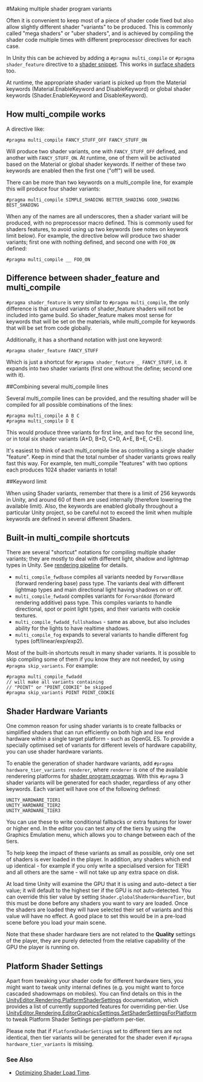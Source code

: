 #Making multiple shader program variants


Often it is convenient to keep most of a piece of shader code fixed but also allow slightly different shader "variants" to be produced. This is commonly called "mega shaders" or "uber shaders", and is achieved by compiling the shader code multiple times with different preprocessor directives for each case.

In Unity this can be achieved by adding a `#pragma multi_compile` or `#pragma shader_feature` directive to a [shader snippet](SL-ShaderPrograms). This works in [surface shaders](SL-SurfaceShaders) too.

At runtime, the appropriate shader variant is picked up from the Material keywords (Material.EnableKeyword and DisableKeyword) or global shader keywords (Shader.EnableKeyword and DisableKeyword).


## How multi\_compile works

A directive like:

````
#pragma multi_compile FANCY_STUFF_OFF FANCY_STUFF_ON
````

Will produce two shader variants, one with `FANCY_STUFF_OFF` defined, and another with `FANCY_STUFF_ON`. At runtime, one of them will be activated based on the Material or global shader keywords. If neither of these two keywords are enabled then the first one ("off") will be used.

There can be more than two keywords on a multi\_compile line, for example this will produce four shader variants:

````
#pragma multi_compile SIMPLE_SHADING BETTER_SHADING GOOD_SHADING BEST_SHADING
````

When any of the names are all underscores, then a shader variant will be produced, with no preprocessor macro defined. This is commonly used for shaders features, to avoid using up two keywords (see notes on keywork limit below). For example, the directive below will produce two shader variants; first one with nothing defined, and second one with `FOO_ON` defined:

````
#pragma multi_compile __ FOO_ON
````


## Difference between shader\_feature and multi\_compile

`#pragma shader_feature` is very similar to `#pragma multi_compile`, the only difference is that unused variants of shader\_feature shaders will not be included into game build. So shader\_feature makes most sense for keywords that will be set on the materials, while multi\_compile for keywords that will be set from code globally.

Additionally, it has a shorthand notation with just one keyword:

````
#pragma shader_feature FANCY_STUFF
````

Which is just a shortcut for `#pragma shader_feature _ FANCY_STUFF`, i.e. it expands into two shader variants (first one without the define; second one with it).



##Combining several multi\_compile lines

Several multi_compile lines can be provided, and the resulting shader will be compiled for all possible combinations of the lines:

````
#pragma multi_compile A B C
#pragma multi_compile D E
````

This would produce three variants for first line, and two for the second line, or in total six shader variants (A+D, B+D, C+D, A+E, B+E, C+E).

It's easiest to think of each multi\_compile line as controlling a single shader "feature". Keep in mind that the total number of shader variants grows really fast this way. For example, ten multi\_compile "features" with two options each produces 1024 shader variants in total!


##Keyword limit

When using Shader variants, remember that there is a limit of 256 keywords in Unity, and around 60 of them are used internally (therefore lowering the available limit). Also, the keywords are enabled globally throughout a particular Unity project, so be careful not to exceed the limit when multiple keywords are defined in several different Shaders.


## Built-in multi\_compile shortcuts

There are several "shortcut" notations for compiling multiple shader variants; they are mostly to deal with different light, shadow and lightmap types in Unity. See [rendering pipeline](SL-RenderPipeline) for details.

* `multi_compile_fwdbase` compiles all variants needed by `ForwardBase` (forward rendering base) pass type. The variants deal with different lightmap types and main directional light having shadows on or off.
* `multi_compile_fwdadd` compiles variants for `ForwardAdd` (forward rendering additive) pass type. This compiles variants to handle directional, spot or point light types, and their variants with cookie textures.
* `multi_compile_fwdadd_fullshadows` - same as above, but also includes ability for the lights to have realtime shadows.
* `multi_compile_fog` expands to several variants to handle different fog types (off/linear/exp/exp2).


Most of the built-in shortcuts result in many shader variants. It is possible to skip compiling some of them if you know they are not needed, by using `#pragma skip_variants`. For example:

````
#pragma multi_compile_fwdadd
// will make all variants containing
// "POINT" or "POINT_COOKIE" be skipped
#pragma skip_variants POINT POINT_COOKIE
````

## Shader Hardware Variants

One common reason for using shader variants is to create fallbacks or simplified shaders that can run efficiently on both high and low end hardware within a single target platform - such as OpenGL ES. To provide a specially optimised set of variants for different levels of hardware capability, you can use shader hardware variants.

To enable the generation of shader hardware variants, add `#pragma hardware_tier_variants renderer`, where `renderer` is one of the available renderering platforms for [shader program pragmas](SL-ShaderPrograms). With this `#pragma` 3 shader variants will be generated for each shader, regardless of any other keywords. Each variant will have one of the following defined:

```
UNITY_HARDWARE_TIER1
UNITY_HARDWARE_TIER2
UNITY_HARDWARE_TIER3
```

You can use these to write conditional fallbacks or extra features for lower or higher end. In the editor you can test any of the tiers by using the Graphics Emulation menu, which allows you to change between each of the tiers.

To help keep the impact of these variants as small as possible, only one set of shaders is ever loaded in the player. In addition, any shaders which end up identical - for example if you only write a specialised version for TIER1 and all others are the same - will not take up any extra space on disk.

At load time Unity will examine the GPU that it is using and auto-detect a tier value; it will default to the highest tier if the GPU is not auto-detected. You can override this tier value by setting `Shader.globalShaderHardwareTier`, but this must be done before any shaders you want to vary are loaded. Once the shaders are loaded they will have selected their set of variants and this value will have no effect. A good place to set this would be in a pre-load scene before you load your main scene.

Note that these shader hardware tiers are not related to the **Quality** settings of the player, they are purely detected from the relative capability of the GPU the player is running on.

## Platform Shader Settings

Apart from tweaking your shader code for different hardware tiers, you might want to tweak unity internal defines (e.g. you might want to force cascaded shadowmaps on mobiles). You can find details on this in the  [UnityEditor.Rendering.PlatformShaderSettings](ScriptRef:Rendering.PlatformShaderSettings.html) documentation, which provides a list of currently supported features for overriding per-tier.
Use [UnityEditor.Rendering.EditorGraphicsSettings.SetShaderSettingsForPlatform](ScriptRef:Rendering.EditorGraphicsSettings.SetShaderSettingsForPlatform.html) to tweak Platform Shader Settings per-platform per-tier.

Please note that if `PlatformShaderSetting`s set to different tiers are not identical, then tier variants will be generated for the shader even if `#pragma hardware_tier_variants` is missing.

### See Also

* [Optimizing Shader Load Time](OptimizingShaderLoadTime).
